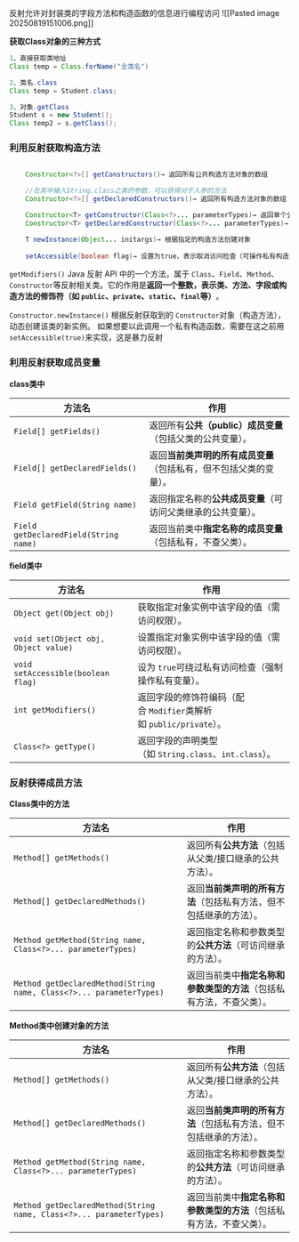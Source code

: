 反射允许对封装类的字段方法和构造函数的信息进行编程访问
![[Pasted image 20250819151006.png]]


**获取Class对象的三种方式**

 ```java
 1、直接获取类地址
 Class temp = Class.forName("全类名")
 
 2、类名.class
 Class temp = Student.class;
 
 3、对象.getClass
 Student s = new Student();
 Class temp2 = s.getClass();
```

### **利用反射获取构造方法**
```java

    Constructor<?>[] getConstructors()→ 返回所有公共构造方法对象的数组

    //在其中输入String.class之类的参数，可以获得对于入参的方法
    Constructor<?>[] getDeclaredConstructors()→ 返回所有构造方法对象的数组（包括私有）

    Constructor<T> getConstructor(Class<?>... parameterTypes)→ 返回单个公共构造方法对象
    Constructor<T> getDeclaredConstructor(Class<?>... parameterTypes)→ 返回单个构造方法对象​

    T newInstance(Object... initargs)→ 根据指定的构造方法创建对象
    
    setAccessible(boolean flag)→ 设置为true，表示取消访问检查（可操作私有构造方法
```

`getModifiers()`
 Java 反射 API 中的一个方法，属于 `Class`、`Field`、`Method`、`Constructor`等反射相关类。它的作用是​**​返回一个整数，表示类、方法、字段或构造方法的修饰符（如 `public`、`private`、`static`、`final`等）​**​。

 `Constructor.newInstance()`
  根据反射获取到的 `Constructor`对象（构造方法），动态创建该类的新实例。
  如果想要以此调用一个私有构造函数，需要在这之前用`setAccessible(true)`来实现，这是暴力反射

### **利用反射获取成员变量**

**class类中**

|方法名|作用|
|---|---|
|`Field[] getFields()`|返回所有 ​**​公共（public）成员变量​**​（包括父类的公共变量）。|
|`Field[] getDeclaredFields()`|返回 ​**​当前类声明的所有成员变量​**​（包括私有，但不包括父类的变量）。|
|`Field getField(String name)`|返回指定名称的 ​**​公共成员变量​**​（可访问父类继承的公共变量）。|
|`Field getDeclaredField(String name)`|返回当前类中 ​**​指定名称的成员变量​**​（包括私有，不查父类）。|
**field类中**

| 方法名                                  | 作用                                              |
| ------------------------------------ | ----------------------------------------------- |
| `Object get(Object obj)`             | 获取指定对象实例中该字段的值（需访问权限）。                          |
| `void set(Object obj, Object value)` | 设置指定对象实例中该字段的值（需访问权限）。                          |
| `void setAccessible(boolean flag)`   | 设为 `true`可绕过私有访问检查（强制操作私有变量）。                   |
| `int getModifiers()`                 | 返回字段的修饰符编码（配合 `Modifier`类解析如 `public/private`）。 |
| `Class<?> getType()`                 | 返回字段的声明类型（如 `String.class`、`int.class`）。        |

### **反射获得成员方法**
**Class类中的方法**

|方法名|作用|
|---|---|
|`Method[] getMethods()`|返回所有 ​**​公共方法​**​（包括从父类/接口继承的公共方法）。|
|`Method[] getDeclaredMethods()`|返回 ​**​当前类声明的所有方法​**​（包括私有方法，但不包括继承的方法）。|
|`Method getMethod(String name, Class<?>... parameterTypes)`|返回指定名称和参数类型的 ​**​公共方法​**​（可访问继承的方法）。|
|`Method getDeclaredMethod(String name, Class<?>... parameterTypes)`|返回当前类中 ​**​指定名称和参数类型的方法​**​（包括私有方法，不查父类）。|
**Method类中创建对象的方法**

|方法名|作用|
|---|---|
|`Method[] getMethods()`|返回所有 ​**​公共方法​**​（包括从父类/接口继承的公共方法）。|
|`Method[] getDeclaredMethods()`|返回 ​**​当前类声明的所有方法​**​（包括私有方法，但不包括继承的方法）。|
|`Method getMethod(String name, Class<?>... parameterTypes)`|返回指定名称和参数类型的 ​**​公共方法​**​（可访问继承的方法）。|
|`Method getDeclaredMethod(String name, Class<?>... parameterTypes)`|返回当前类中 ​**​指定名称和参数类型的方法​**​（包括私有方法，不查父类）。|

